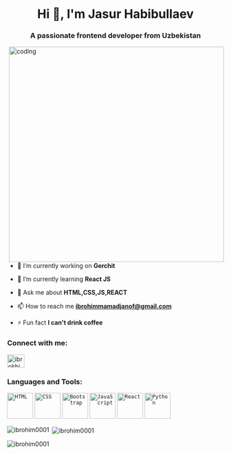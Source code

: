 <h1 align="center">Hi 👋, I'm Jasur Habibullaev</h1>
<h3 align="center">A passionate frontend developer from Uzbekistan</h3>
<img align ="right" alt ="coding" width="500" src="https://cdn.arzdigital.com/uploads/2018/05/coding.gif">

<p align="left"> <a href="https://twitter.com/" target="blank"><img src="https://img.shields.io/twitter/follow/?logo=twitter&style=for-the-badge" alt="" /></a> </p>

- 🔭 I’m currently working on **Gerchit**

- 🌱 I’m currently learning **React JS**

- 💬 Ask me about **HTML,CSS,JS,REACT**

- 📫 How to reach me **ibrohimmamadjanof@gmail.com**

- ⚡ Fun fact **I can't drink coffee**

<h3 align="left">Connect with me:</h3>
<p align="left">
<a href="https://instagram.com/ibrokhim._001" target="blank"><img align="center" src="https://raw.githubusercontent.com/rahuldkjain/github-profile-readme-generator/master/src/images/icons/Social/instagram.svg" alt="ibrokhim._001" height="30" width="40" /></a>
</p>

<h3 align="left">Languages and Tools:</h3>
<div align="left">
	<code><img height="60" src="https://user-images.githubusercontent.com/25181517/192158954-f88b5814-d510-4564-b285-dff7d6400dad.png" alt="HTML" title="HTML" /></code>
	<code><img height="60" src="https://user-images.githubusercontent.com/25181517/183898674-75a4a1b1-f960-4ea9-abcb-637170a00a75.png" alt="CSS" title="CSS" /></code>
	<code><img height="60" src="https://user-images.githubusercontent.com/25181517/183898054-b3d693d4-dafb-4808-a509-bab54cf5de34.png" alt="Bootstrap" title="Bootstrap" /></code>
	<code><img height="60" src="https://user-images.githubusercontent.com/25181517/117447155-6a868a00-af3d-11eb-9cfe-245df15c9f3f.png" alt="JavaScript" title="JavaScript" /></code>
	<code><img height="60" src="https://user-images.githubusercontent.com/25181517/183897015-94a058a6-b86e-4e42-a37f-bf92061753e5.png" alt="React" title="React" /></code>
	<code><img height="60" src="https://user-images.githubusercontent.com/25181517/183423507-c056a6f9-1ba8-4312-a350-19bcbc5a8697.png" alt="Python" title="Python" /></code>
</div>


<p><img align="left" src="https://github-readme-stats.vercel.app/api/top-langs?username=ibrohim0001&show_icons=true&locale=en&layout=compact" alt="ibrohim0001" /></p>

<p>&nbsp;<img align="center" src="https://github-readme-stats.vercel.app/api?username=ibrohim0001&show_icons=true&locale=en" alt="ibrohim0001" /></p>

<p><img align="center" src="https://github-readme-streak-stats.herokuapp.com/?user=ibrohim0001&" alt="ibrohim0001" /></p>
